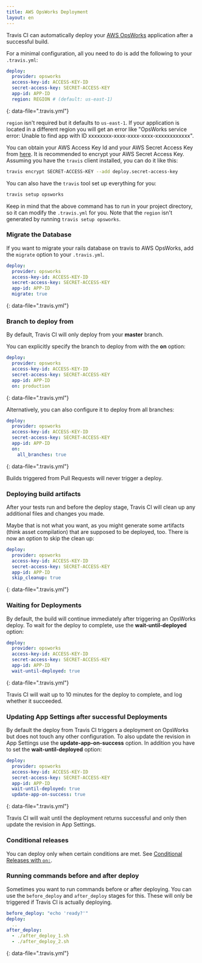 ```yaml
---
title: AWS OpsWorks Deployment
layout: en
---
```


Travis CI can automatically deploy your [AWS OpsWorks](https://aws.amazon.com/en/opsworks/) application after a successful build.

For a minimal configuration, all you need to do is add the following to your `.travis.yml`:

```yaml
deploy:
  provider: opsworks
  access-key-id: ACCESS-KEY-ID
  secret-access-key: SECRET-ACCESS-KEY
  app-id: APP-ID
  region: REGION # (default: us-east-1)
```

{: data-file=".travis.yml"}

`region` isn't required but it defaults to `us-east-1`. If your application is located in a different region you will get an error like "OpsWorks service error: Unable to find app with ID xxxxxxxx-xxxx-xxxx-xxxx-xxxxxxxxxxxx".

You can obtain your AWS Access Key Id and your AWS Secret Access Key from [here](https://console.aws.amazon.com/iam/home?#security_credential). It is recommended to encrypt your AWS Secret Access Key. Assuming you have the `travis` client installed, you can do it like this:

```bash
travis encrypt SECRET-ACCESS-KEY --add deploy.secret-access-key
```

You can also have the `travis` tool set up everything for you:

```bash
travis setup opsworks
```

Keep in mind that the above command has to run in your project directory, so it can modify the `.travis.yml` for you. Note that the `region` isn't generated by running `travis setup opsworks`.

### Migrate the Database

If you want to migrate your rails database on travis to AWS OpsWorks, add the `migrate` option to your `.travis.yml`.

```yaml
deploy:
  provider: opsworks
  access-key-id: ACCESS-KEY-ID
  secret-access-key: SECRET-ACCESS-KEY
  app-id: APP-ID
  migrate: true
```

{: data-file=".travis.yml"}

### Branch to deploy from

By default, Travis CI will only deploy from your **master** branch.

You can explicitly specify the branch to deploy from with the **on** option:

```yaml
deploy:
  provider: opsworks
  access-key-id: ACCESS-KEY-ID
  secret-access-key: SECRET-ACCESS-KEY
  app-id: APP-ID
  on: production
```

{: data-file=".travis.yml"}

Alternatively, you can also configure it to deploy from all branches:

```yaml
deploy:
  provider: opsworks
  access-key-id: ACCESS-KEY-ID
  secret-access-key: SECRET-ACCESS-KEY
  app-id: APP-ID
  on:
    all_branches: true
```

{: data-file=".travis.yml"}

Builds triggered from Pull Requests will never trigger a deploy.

### Deploying build artifacts

After your tests run and before the deploy stage, Travis CI will clean up any additional files and changes you made.

Maybe that is not what you want, as you might generate some artifacts (think asset compilation) that are supposed to be deployed, too. There is now an option to skip the clean up:

```yaml
deploy:
  provider: opsworks
  access-key-id: ACCESS-KEY-ID
  secret-access-key: SECRET-ACCESS-KEY
  app-id: APP-ID
  skip_cleanup: true
```

{: data-file=".travis.yml"}

### Waiting for Deployments

By default, the build will continue immediately after triggering an OpsWorks
deploy. To wait for the deploy to complete, use the **wait-until-deployed**
option:

```yaml
deploy:
  provider: opsworks
  access-key-id: ACCESS-KEY-ID
  secret-access-key: SECRET-ACCESS-KEY
  app-id: APP-ID
  wait-until-deployed: true
```

{: data-file=".travis.yml"}

Travis CI will wait up to 10 minutes for the deploy to complete, and log
whether it succeeded.

### Updating App Settings after successful Deployments

By default the deploy from Travis CI triggers a deployment on OpsWorks but does not touch any other configuration. To also update the revision in App Settings use the **update-app-on-success** option. In addition you have to set the **wait-until-deployed** option:

```yaml
deploy:
  provider: opsworks
  access-key-id: ACCESS-KEY-ID
  secret-access-key: SECRET-ACCESS-KEY
  app-id: APP-ID
  wait-until-deployed: true
  update-app-on-success: true
```

{: data-file=".travis.yml"}

Travis CI will wait until the deployment returns successful and only then update the revision in App Settings.

### Conditional releases

You can deploy only when certain conditions are met.
See [Conditional Releases with `on:`](/user/deployment#conditional-releases-with-on).

### Running commands before and after deploy

Sometimes you want to run commands before or after deploying. You can use the `before_deploy` and `after_deploy` stages for this. These will only be triggered if Travis CI is actually deploying.

```yaml
before_deploy: "echo 'ready?'"
deploy:
  ..
after_deploy:
  - ./after_deploy_1.sh
  - ./after_deploy_2.sh
```

{: data-file=".travis.yml"}
